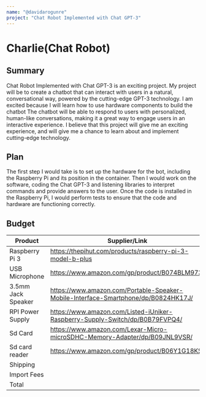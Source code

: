 ```yaml
---
name: "@davidarogunre"
project: "Chat Robot Implemented with Chat GPT-3"
---
```


# Charlie(Chat Robot)

## Summary

Chat Robot Implemented with Chat GPT-3 is an exciting project. My project will be to create a chatbot that can interact with users in a natural, conversational way, powered by the cutting-edge GPT-3 technology. I am excited because I will learn how to use hardware components to build the chatbot The chatbot will be able to respond to users with personalized, human-like conversations, making it a great way to engage users in an interactive experience. I believe that this project will give me an exciting experience, and will give me a chance to learn about and implement cutting-edge technology.

## Plan

The first step I would take is to set up the hardware for the bot, including the Raspberry Pi and its position in the container. Then I would work on the software, coding the Chat GPT-3 and listening libraries to interpret commands and provide answers to the user. Once the code is installed in the Raspberry Pi, I would perform tests to ensure that the code and hardware are functioning correctly.

## Budget

| Product           | Supplier/Link                                                      | Cost   |
| ----------------- | ------------------------------------------------------------------ | ------ |
| Raspberry Pi 3    | https://thepihut.com/products/raspberry-pi-3-model-b-plus          | $76.44 |
| USB Microphone    | https://www.amazon.com/gp/product/B074BLM973/                      | $22.99 |
| 3.5mm Jack Speaker| https://www.amazon.com/Portable-Speaker-Mobile-Interface-Smartphone/dp/B0824HK17J/                                                                              | $14.99 |
| RPI Power Supply  |https://www.amazon.com/Listed-iUniker-Raspberry-Supply-Switch/dp/B0B79FVPQ4/                                                                              | $8.99  |
| Sd Card           |https://www.amazon.com/Lexar-Micro-microSDHC-Memory-Adapter/dp/B09JNL9VSR/                                                                              | $11.99 |
| Sd card reader    |https://www.amazon.com/gp/product/B06Y1G18KS                                                                               | $16.99 |
| Shipping          |                                                                    | $32.17 |
| Import Fees       |                                                                    | $27.68 |
| Total             |                                                                    | $212.15|